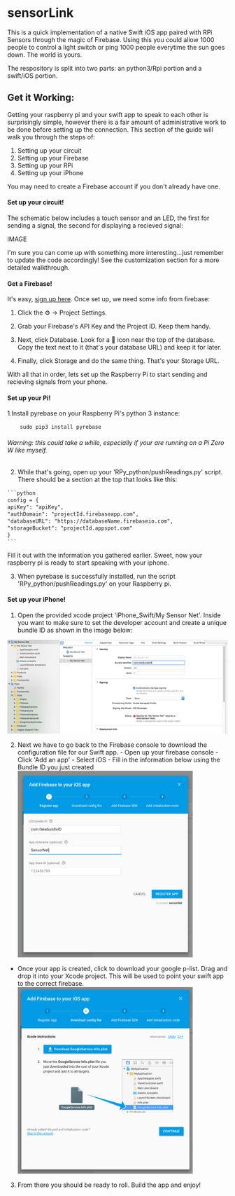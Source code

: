 # sensorLink
This is a quick implementation of a native Swift iOS app paired with RPi Sensors through the magic of Firebase. Using this you could allow 1000 people to control a light switch or ping 1000 people everytime the sun goes down. The world is yours.


The respository is split into two parts: an python3/Rpi portion and a swift/iOS portion.



## Get it Working:

Getting your raspberry pi and your swift app to speak to each other is surprisingly simple, however there is a fair amount of administrative work to be done before setting up the connection. This section of the guide will walk you through the steps of:

1. Setting up your circuit
2. Setting up your Firebase
3. Setting up your RPi
4. Setting up your iPhone

You may need to create a Firebase account if you don't already have one.

#### Set up your circuit!

The schematic below includes a touch sensor and an LED, the first for sending a signal, the second for displaying a recieved signal:

IMAGE

I'm sure you can come up with something more interesting...just remember to update the code accordingly! See the customization section for a more detailed walkthrough.
    
#### Get a Firebase!
    
   It's easy, [sign up here](https://firebase.google.com/). Once set up, we need some info from firebase:
   1. Click the ⚙️ -> Project Settings.

   2. Grab your Firebase's API Key and the Project ID. Keep them handy.

   3. Next, click Database. Look for a 🔗 icon near the top of the database. Copy the text next to it (that's your database URL) and keep it for later.

   4. Finally, click Storage and do the same thing. That's your Storage URL.

   With all that in order, lets set up the Raspberry Pi to start sending and recieving signals from your phone.


#### Set up your Pi!
   1.Install pyrebase on your Raspberry Pi's python 3 instance:

    
        sudo pip3 install pyrebase
    
    
   ###### Warning: this could take a while, especially if your are running on a Pi Zero W like myself.
    
   2. While that's going, open up your 'RPy_python/pushReadings.py' script. There should be a section at the top that looks like this:

    ```python
    config = {
    apiKey": "apiKey",
    "authDomain": "projectId.firebaseapp.com",
    "databaseURL": "https://databaseName.firebaseio.com",
    "storageBucket": "projectId.appspot.com"
    }
    ```
    
    
   Fill it out with the information you gathered earlier. Sweet, now your raspberry pi is ready to start speaking with your iphone.
   
   3. When pyrebase is successfully installed, run the script  'RPy_python/pushReadings.py' on your Raspberry pi.
    
#### Set up your iPhone!
   1. Open the provided xcode project 'iPhone_Swift/My Sensor Net'. Inside you want to make sure to set the developer account and create a unique bundle ID as shown in the image below:
   
   <img src="./iPhone_Swift/setupXcode.png"
   alt="get your app ready to compile" width="800"/>
   
   
   2. Next we have to go back to the Firebase console to download the configuration file for our Swift app. 
    - Open up your firebase console
    - Click 'Add an app'
    - Select iOS 
    - Fill in the information below using the Bundle ID you just created
   <img src="./iPhone_Swift/fillInfo.png "
   alt="Ifill in your app info" width="400"/>
   
   
   - Once your app is created, click to download your google p-list. Drag and drop it into your Xcode project. This will be used to point your swift app to the correct firebase. 
   <img src="./iPhone_Swift/downloadPlist.png "
   alt="download the google plist to connect to firebase" width="400"/>
   
   
   
   
   3. From there you should be ready to roll. Build the app and enjoy!
   
  
    


